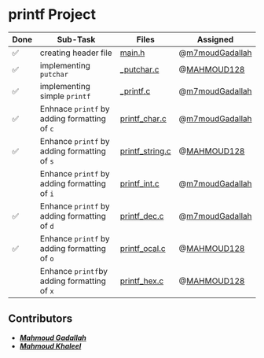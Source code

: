 # printf Project

|Done|Sub-Task|Files|Assigned|
|----|-------|-----|------|
|✅|creating header file|[main.h](./main.h)|@[m7moudGadallah](https://github.com/m7moudGadallah)|
|✅|implementing `putchar`|[_putchar.c](./_putchar.c)|@[MAHMOUD128](https://github.com/MAHMOUD128)|
|✅|implementing simple `printf`|[_printf.c](./_printf.c)|@[m7moudGadallah](https://github.com/m7moudGadallah)|
|✅|Enhnace `printf` by adding formatting of `c`|[printf_char.c](./printf_char.c)|@[m7moudGadallah](https://github.com/m7moudGadallah)|
|✅|Enhance `printf` by adding formatting of `s`|[printf_string.c](./printf_string.c)|@[MAHMOUD128](https://github.com/MAHMOUD128)|
||Enhance `printf` by adding formatting of `i`|[printf_int.c](./printf_int.c)|@[m7moudGadallah](https://github.com/m7moudGadallah)|
|✅|Enhance `printf` by adding formatting of `d`|[printf_dec.c](./printf_dec.c)|@[m7moudGadallah](https://github.com/m7moudGadallah)|
|✅|Enhance `printf` by adding formatting of `o`|[printf_ocal.c](./printf_octal.c)|@[MAHMOUD128](https://github.com/MAHMOUD128)|
||Enhance `printf`by adding formatting of `x`|[printf_hex.c](./printf_hex.c)|@[MAHMOUD128](https://github.com/MAHMOUD128)|

## Contributors

- ***[Mahmoud Gadallah](https://github.com/m7moudGadallah)***
- ***[Mahmoud Khaleel](https://github.com/MAHMOUD128)***
